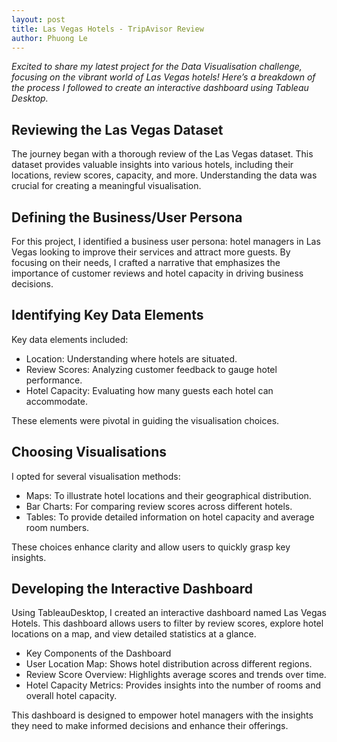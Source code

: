 ```yaml
---
layout: post
title: Las Vegas Hotels - TripAvisor Review 
author: Phuong Le
---
```


*Excited to share my latest project for the Data Visualisation challenge, focusing on the vibrant world of Las Vegas hotels! Here’s a breakdown of the process I followed to create an interactive dashboard using Tableau Desktop.*

## Reviewing the Las Vegas Dataset
The journey began with a thorough review of the Las Vegas dataset. This dataset provides valuable insights into various hotels, including their locations, review scores, capacity, and more. Understanding the data was crucial for creating a meaningful visualisation.

## Defining the Business/User Persona
For this project, I identified a business user persona: hotel managers in Las Vegas looking to improve their services and attract more guests. By focusing on their needs, I crafted a narrative that emphasizes the importance of customer reviews and hotel capacity in driving business decisions.

## Identifying Key Data Elements
Key data elements included:

- Location: Understanding where hotels are situated.
- Review Scores: Analyzing customer feedback to gauge hotel performance.
- Hotel Capacity: Evaluating how many guests each hotel can accommodate.

These elements were pivotal in guiding the visualisation choices.

## Choosing Visualisations
I opted for several visualisation methods:

- Maps: To illustrate hotel locations and their geographical distribution.
- Bar Charts: For comparing review scores across different hotels.
- Tables: To provide detailed information on hotel capacity and average room numbers.

These choices enhance clarity and allow users to quickly grasp key insights.

## Developing the Interactive Dashboard
Using TableauDesktop, I created an interactive dashboard named Las Vegas Hotels. This dashboard allows users to filter by review scores, explore hotel locations on a map, and view detailed statistics at a glance.

- Key Components of the Dashboard
- User Location Map: Shows hotel distribution across different regions.
- Review Score Overview: Highlights average scores and trends over time.
- Hotel Capacity Metrics: Provides insights into the number of rooms and overall hotel capacity.

This dashboard is designed to empower hotel managers with the insights they need to make informed decisions and enhance their offerings.